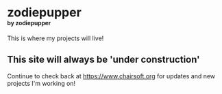 # zodiepupper <div style='font-size: 10pt;'>by zodiepupper</div>
This is where my projects will live!

## This site will always be 'under construction'
Continue to check back at https://www.chairsoft.org for updates and new projects I'm working on!
